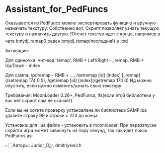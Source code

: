 # Assistant_for_PedFuncs

Оказывается из PedFuncs можно экспортировать функцию и вручную назначать текстуру. Собственно вот.
Скрипт позволяет узнать текущую текстуру и назначить другую.
❗Отcчет текстур идет с конца, например в чате bmydj_remap0 равен bmydj_remap(последний) в .txd

Активация:

Для одиночки: чит-код 'remap', RMB + Left/Right - _remap, RMB + Up/Down - index

Для сампа: /pdremap - RMB + ..., /setremap [id] [index] [_remap](/setremap 174 0 5), /getremap [id] [index](/getremap 174 0)
Ид можно опустить, если нужно изменить/узнать свою текстуру


Требования: MoonLoader 0.26+, PedFuncs, lfs(если этой библиотеки у вас нет скрипт сам её скачает).

Если вы не хотите проверку установлена ли библиотека SAMP.lua удалите строку 99 и строки с 223 до конца.

Установка: для .lua файла - установить в moonloader.
При перезапуске скрипта игра может зависнуть на пару секунд, так как идет поиск PedFuncs.asi

👉🏻Авторы: Junior_Djjr, dmitriyewich
